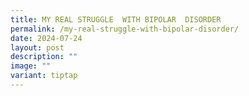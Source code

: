 ```yaml
---
title: MY REAL STRUGGLE  WITH BIPOLAR  DISORDER
permalink: /my-real-struggle-with-bipolar-disorder/
date: 2024-07-24
layout: post
description: ""
image: ""
variant: tiptap
---
```


